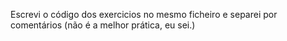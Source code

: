 Escrevi o código dos exercicios no mesmo ficheiro e separei por comentários (não é a melhor prática, eu sei.)
